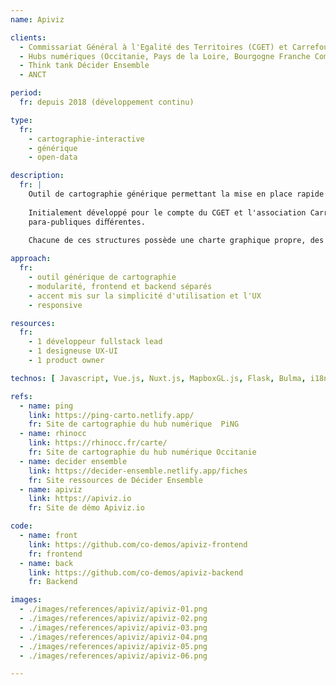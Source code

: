 ```yaml
---
name: Apiviz

clients: 
  - Commissariat Général à l'Egalité des Territoires (CGET) et Carrefour des innovations sociales
  - Hubs numériques (Occitanie, Pays de la Loire, Bourgogne Franche Comté)
  - Think tank Décider Ensemble 
  - ANCT

period: 
  fr: depuis 2018 (développement continu)

type:
  fr:
    - cartographie-interactive 
    - générique 
    - open-data

description:
  fr: |
    Outil de cartographie générique permettant la mise en place rapide de sites complets de valorisation de données : cartographie, ﬁches détaillées, ﬁltres, liste de ﬁches, pages statiques, export csv des données...
    
    Initialement développé pour le compte du CGET et l'association Carrefour des Innovations sociales, Apiviz sert aujourd'hui d'outil de cartographie interactive pour 6 structures 
    para-publiques diﬀérentes. 
    
    Chacune de ces structures possède une charte graphique propre, des données structurées diﬀéremment, et des contenus textes spéciﬁques. 

approach:
  fr: 
    - outil générique de cartographie
    - modularité, frontend et backend séparés
    - accent mis sur la simplicité d'utilisation et l'UX 
    - responsive

resources:
  fr: 
    - 1 développeur fullstack lead 
    - 1 designeuse UX-UI
    - 1 product owner

technos: [ Javascript, Vue.js, Nuxt.js, MapboxGL.js, Flask, Bulma, i18n ]

refs:
  - name: ping
    link: https://ping-carto.netlify.app/
    fr: Site de cartographie du hub numérique  PiNG 
  - name: rhinocc
    link: https://rhinocc.fr/carte/
    fr: Site de cartographie du hub numérique Occitanie 
  - name: decider ensemble
    link: https://decider-ensemble.netlify.app/fiches
    fr: Site ressources de Décider Ensemble
  - name: apiviz
    link: https://apiviz.io
    fr: Site de démo Apiviz.io

code:
  - name: front
    link: https://github.com/co-demos/apiviz-frontend
    fr: frontend
  - name: back
    link: https://github.com/co-demos/apiviz-backend
    fr: Backend

images:
  - ./images/references/apiviz/apiviz-01.png
  - ./images/references/apiviz/apiviz-02.png
  - ./images/references/apiviz/apiviz-03.png
  - ./images/references/apiviz/apiviz-04.png
  - ./images/references/apiviz/apiviz-05.png
  - ./images/references/apiviz/apiviz-06.png

---
```

